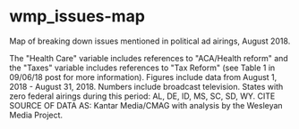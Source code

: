 # wmp_issues-map
Map of breaking down issues mentioned in political ad airings, August 2018.

The "Health Care" variable includes references to "ACA/Health reform" and the "Taxes" variable includes references to "Tax Reform" (see Table 1 in 09/06/18 post for more information). 
Figures include data from August 1, 2018 - August 31, 2018. Numbers include broadcast television.
States with zero federal airings during this period: AL, DE, ID, MS, SC, SD, WY. 
CITE SOURCE OF DATA AS: Kantar Media/CMAG with analysis by the Wesleyan Media Project.

